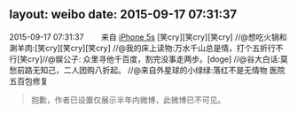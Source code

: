 layout: weibo
date: 2015-09-17 07:31:37
---
2015-09-17 07:31:37  &nbsp;&nbsp;&nbsp;&nbsp;&nbsp;&nbsp; 来自 <a href="sinaweibo://customweibosource" rel="nofollow">iPhone 5s</a>
[笑cry][笑cry][笑cry] //@想吃火锅和涮羊肉:[笑cry][笑cry][笑cry] //@我的床上读物:万水千山总是情，打个五折行不行[笑cry]//@娱公子: 众里寻他千百度，割完没事走两步。[doge] //@谷大白话:莫愁前路无知己，二人团购八折起。 //@来自外星球的小绿绿:落红不是无情物 医院五百包修复
>  抱歉，作者已设置仅展示半年内微博，此微博已不可见。 ​​​
